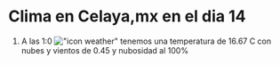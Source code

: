 # Clima en Celaya,mx en el dia 14

1. A las 1:0 !["icon weather"](http://openweathermap.org/img/w/04n.png) tenemos una temperatura de 16.67 C con nubes y  vientos de 0.45 y nubosidad al 100%

